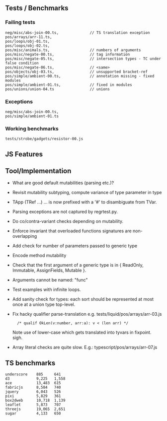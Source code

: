Tests / Benchmarks
------------------

### Failing tests

    neg/misc/abs-join-00.ts,              // TS translation exception
    pos/arrays/arr-11.ts,                 
    pos/loops/obj-01.ts,
    pos/loops/obj-02.ts,
    pos/misc/animals.ts,                  // numbers of arguments
    pos/misc/negate-00.ts,                // tag information
    pos/misc/negate-05.ts,                // intersection types - TC under false condition
    pos/misc/negate-06.ts,                // <same>
    pos/objects/obj-03.ts,                // unsupported bracket-ref
    pos/simple/ambient-00.ts,             // annotation missing - fixed modules
    pos/simple/ambient-01.ts,             // fixed in modules
    pos/unions/union-04.ts                // unions

### Exceptions 
    
    neg/misc/abs-join-00.ts,
    pos/simple/ambient-01.ts


### Working benchmarks
  
    tests/strobe/gadgets/resistor-00.js


JS Features
-----------


Tool/Implementation
-------------------
  
  - What are good default mutabilities (parsing etc.)?

  - Revisit mutability subtyping, compute variance of type parameter in type

  - TApp (TRef ...) ... is now prefixed with a '#' to disambiguate from TVar.

  - Parsing exceptions are not captured by regrtest.py.

  - Do co/contra-variant checks depending on mutability.

  - Enforce invariant that overloaded functions signatures are non-overlapping

  - Add check for number of parameters passed to generic type
  
  - Encode method mutability
  
  - Check that the first argument of a generic type is in { ReadOnly, Immutable,
    AssignFields, Mutable }.

  - Arguments cannot be named: "func"

  - Test examples with infinite loops.

  - Add sanity check for types: each sort should be represented at most once at
    a union type top-level.

  - Fix hacky qualifier parse-translation e.g. tests/liquid/pos/arrays/arr-03.js
        
          /* qualif OkLen(v:number, arr:a): v < (len arr) */

    Note use of lower-case which gets translated into tyvars in fixpoint. sigh.

  - Array literal checks are quite slow.
      E.g.: typescript/pos/arrays/arr-07.js


TS benchmarks
-------------

    underscore    885     641 
    d3            9,225   1,558 
    ace           13,483  615 
    fabricjs      8,584   740 
    jquery        6,043   526
    pixi          5,829   361 
    box2dweb      10,718  1,139 
    leaflet       5,873   707 
    threejs       19,065  2,651 
    sugar         4,133   650

